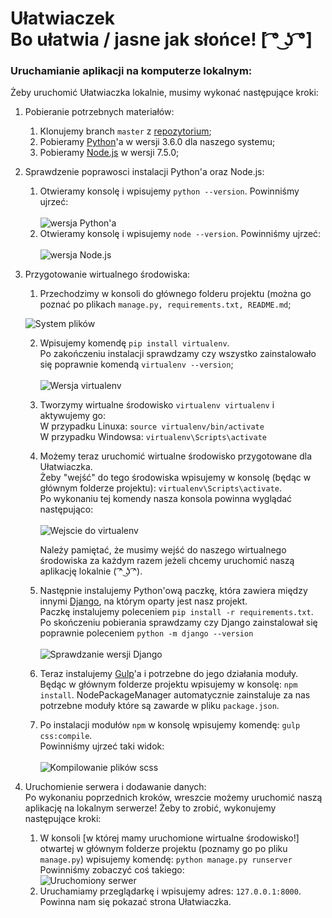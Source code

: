 # Ułatwiaczek </br>Bo ułatwia / jasne jak słońce! [ ͡° ͜ʖ ͡°]

### Uruchamianie aplikacji na komputerze lokalnym:

Żeby uruchomić Ułatwiaczka lokalnie, musimy wykonać następujące kroki:

1. Pobieranie potrzebnych materiałów:
    1. Klonujemy branch `master` z [repozytorium](https://github.com/Marucik/Ulatwiaczek/tree/master "Github/Ułatwiaczek/master");
    2. Pobieramy [Python](https://www.python.org/downloads/ "Pobierz Pythona")'a w wersji 3.6.0 dla naszego systemu;
    3. Pobieramy [Node.js](https://nodejs.org/en/download/ "Pobierz Node.js") w wersji 7.5.0;
2. Sprawdzenie poprawosci instalacji Python'a oraz Node.js:
    1. Otwieramy konsolę i wpisujemy `python --version`. Powinniśmy ujrzeć:</br>      
      ![wersja Python'a](http://i.imgur.com/TS7IDKs.png)    
    2. Otwieramy konsolę i wpisujemy `node --version`. Powinniśmy ujrzeć:</br>    
      ![wersja Node.js](http://i.imgur.com/lBObH1F.png)
3. Przygotowanie wirtualnego środowiska:
    1. Przechodzimy w konsoli do głównego folderu projektu (można go poznać po plikach `manage.py, requirements.txt, README.md`;

      ![System plików](http://i.imgur.com/aZC3dvA.png)
      
    2. Wpisujemy komendę `pip install virtualenv`. </br>Po zakończeniu instalacji sprawdzamy czy wszystko zainstalowało się poprawnie komendą `virtualenv --version`;</br>		
      ![Wersja virtualenv](http://i.imgur.com/2PFUcnL.png)
      
    3. Tworzymy wirtualne środowisko `virtualenv virtualenv`  i aktywujemy go:</br>
        W przypadku Linuxa: `source virtualenv/bin/activate`</br>
	W przypadku Windowsa: `virtualenv\Scripts\activate`</br>

    4. Możemy teraz uruchomić wirtualne środowisko przygotowane dla Ułatwiaczka.</br>
    Żeby "wejść" do tego środowiska wpisujemy w konsolę (będąc w głównym folderze projektu): `virtualenv\Scripts\activate`.</br>
		Po wykonaniu tej komendy nasza konsola powinna wyglądać następująco:</br>		
    	![Wejscie do virtualenv](http://i.imgur.com/6TiPhxi.png)

    	Należy pamiętać, że musimy wejść do naszego wirtualnego środowiska za każdym razem jeżeli chcemy uruchomić naszą aplikację lokalnie ( ͡^ ͜ʖ ͡^).

    5. Następnie instalujemy Python'ową paczkę, która zawiera między innymi [Django](https://www.djangoproject.com/ "Strona Django"), na którym oparty jest nasz projekt.</br>
    Paczkę instalujemy poleceniem `pip install -r requirements.txt`. Po skończeniu pobierania sprawdzamy czy Django zainstalował się poprawnie poleceniem `python -m django --version`</br></br>
		![Sprawdzanie wersji Django](http://i.imgur.com/yDD5C37.png)
    6. Teraz instalujemy [Gulp](http://gulpjs.com/ "Strana Gulp'a")'a i potrzebne do jego działania moduły.</br>
  	Będąc w głównym folderze projektu wpisujemy w konsolę: `npm install`. NodePackageManager automatycznie zainstaluje za nas potrzebne moduły które są zawarde w pliku `package.json`.
    7. Po instalacji modułów `npm` w konsolę wpisujemy komendę: `gulp css:compile`.</br>
  	Powinniśmy ujrzeć taki widok:</br>      
        ![Kompilowanie plików scss](http://i.imgur.com/dRAfQxz.png)
4. Uruchomienie serwera i dodawanie danych:</br>
Po wykonaniu poprzednich kroków, wreszcie możemy uruchomić naszą aplikację na lokalnym serwerze! Żeby to zrobić, wykonujemy następujące kroki:
  	1. W konsoli [w której mamy uruchomione wirtualne środowisko!] otwartej w głównym folderze projektu (poznamy go po pliku `manage.py`) wpisujemy komendę: `python manage.py runserver`</br>
  	Powinniśmy zobaczyć coś takiego:</br>
  		![Uruchomiony serwer](http://i.imgur.com/eZjIvZu.png)
  	2. Uruchamiamy przeglądarkę i wpisujemy adres: `127.0.0.1:8000`. Powinna nam się pokazać strona Ułatwiaczka.
